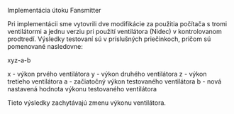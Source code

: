 Implementácia útoku Fansmitter

Pri implementácii sme vytovrili dve modifikácie za použitia počítača s tromi ventilátormi a jednu verziu pri použití ventilátora (Nidec) v kontrolovanom prodtredí. Výsledky testovaní sú v príslušných priečinkoch, pričom sú pomenované nasledovne:

xyz-a-b

x - výkon prvého ventilátora
y - výkon druhého ventilátora
z - výkon tretieho ventilátora
a - začiatočný výkon testovaného ventilátora
b - nová nastavená hodnota výkonu testovaného ventilátora

Tieto výsledky zachytávajú zmenu výkonu ventilátora.

